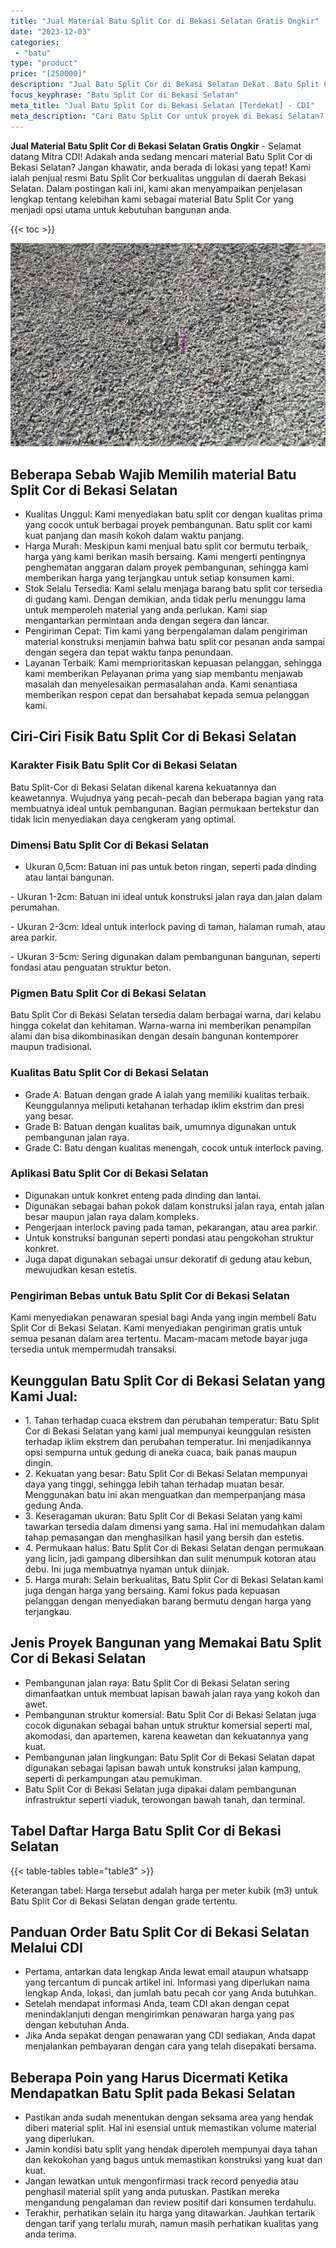 ```yaml
---
title: "Jual Material Batu Split Cor di Bekasi Selatan Gratis Ongkir"
date: "2023-12-03"
categories:
 - "batu"
type: "product"
price: "[250000]"
description: "Jual Batu Split Cor di Bekasi Selatan Dekat. Batu Split Cor ini sering digunakan dalam proyek konstruksi sebagai material cor beton yang berkualitas dan tahan lama. Hubungi kami untuk informasi lebih lanjut."
focus_keyphrase: "Batu Split Cor di Bekasi Selatan"
meta_title: "Jual Batu Split Cor di Bekasi Selatan [Terdekat] - CDI"
meta_description: "Cari Batu Split Cor untuk proyek di Bekasi Selatan? Kami menyediakan Batu Split Cor berkualitas untuk campuran beton. Raih penawaran terbaik sekarang."
---
```


**Jual Material Batu Split Cor di Bekasi Selatan Gratis Ongkir** - Selamat datang Mitra CDI! Adakah anda sedang mencari material Batu Split Cor di Bekasi Selatan? Jangan khawatir, anda berada di lokasi yang tepat! Kami ialah penjual resmi Batu Split Cor berkualitas unggulan di daerah Bekasi Selatan. Dalam postingan kali ini, kami akan menyampaikan penjelasan lengkap tentang kelebihan kami sebagai material Batu Split Cor yang menjadi opsi utama untuk kebutuhan bangunan anda.

{{< toc >}}

![Jual Material Batu Split Cor di Bekasi Selatan Gratis Ongkir](/images/batu/batu-split-25.jpg)

## Beberapa Sebab Wajib Memilih material Batu Split Cor di Bekasi Selatan

*   Kualitas Unggul: Kami menyediakan batu split cor dengan kualitas prima yang cocok untuk berbagai proyek pembangunan. Batu split cor kami kuat panjang dan masih kokoh dalam waktu panjang.
*   Harga Murah: Meskipun kami menjual batu split cor bermutu terbaik, harga yang kami berikan masih bersaing. Kami mengerti pentingnya penghematan anggaran dalam proyek pembangunan, sehingga kami memberikan harga yang terjangkau untuk setiap konsumen kami.
*   Stok Selalu Tersedia: Kami selalu menjaga barang batu split cor tersedia di gudang kami. Dengan demikian, anda tidak perlu menunggu lama untuk memperoleh material yang anda perlukan. Kami siap mengantarkan permintaan anda dengan segera dan lancar.
*   Pengiriman Cepat: Tim kami yang berpengalaman dalam pengiriman material konstruksi menjamin bahwa batu split cor pesanan anda sampai dengan segera dan tepat waktu tanpa penundaan.
*   Layanan Terbaik: Kami memprioritaskan kepuasan pelanggan, sehingga kami memberikan Pelayanan prima yang siap membantu menjawab masalah dan menyelesaikan permasalahan anda. Kami senantiasa memberikan respon cepat dan bersahabat kepada semua pelanggan kami.

## Ciri-Ciri Fisik Batu Split Cor di Bekasi Selatan

### Karakter Fisik Batu Split Cor di Bekasi Selatan

Batu Split-Cor di Bekasi Selatan dikenal karena kekuatannya dan keawetannya. Wujudnya yang pecah-pecah dan beberapa bagian yang rata membuatnya ideal untuk pembangunan. Bagian permukaan bertekstur dan tidak licin menyediakan daya cengkeram yang optimal.

### Dimensi Batu Split Cor di Bekasi Selatan

- Ukuran 0,5cm: Batuan ini pas untuk beton ringan, seperti pada dinding atau lantai bangunan.  

\- Ukuran 1-2cm: Batuan ini ideal untuk konstruksi jalan raya dan jalan dalam perumahan.  

\- Ukuran 2-3cm: Ideal untuk interlock paving di taman, halaman rumah, atau area parkir.  

\- Ukuran 3-5cm: Sering digunakan dalam pembangunan bangunan, seperti fondasi atau penguatan struktur beton.

### Pigmen Batu Split Cor di Bekasi Selatan

Batu Split Cor di Bekasi Selatan tersedia dalam berbagai warna, dari kelabu hingga cokelat dan kehitaman. Warna-warna ini memberikan penampilan alami dan bisa dikombinasikan dengan desain bangunan kontemporer maupun tradisional.

### Kualitas Batu Split Cor di Bekasi Selatan

*   Grade A: Batuan dengan grade A ialah yang memiliki kualitas terbaik. Keunggulannya meliputi ketahanan terhadap iklim ekstrim dan presi yang besar.
*   Grade B: Batuan dengan kualitas baik, umumnya digunakan untuk pembangunan jalan raya.
*   Grade C: Batu dengan kualitas menengah, cocok untuk interlock paving.

### Aplikasi Batu Split Cor di Bekasi Selatan

*   Digunakan untuk konkret enteng pada dinding dan lantai.
*   Digunakan sebagai bahan pokok dalam konstruksi jalan raya, entah jalan besar maupun jalan raya dalam kompleks.
*   Pengerjaan interlock paving pada taman, pekarangan, atau area parkir.
*   Untuk konstruksi bangunan seperti pondasi atau pengokohan struktur konkret.
*   Juga dapat digunakan sebagai unsur dekoratif di gedung atau kebun, mewujudkan kesan estetis.

### Pengiriman Bebas untuk Batu Split Cor di Bekasi Selatan

Kami menyediakan penawaran spesial bagi Anda yang ingin membeli Batu Split Cor di Bekasi Selatan. Kami menyediakan pengiriman gratis untuk semua pesanan dalam area tertentu. Macam-macam metode bayar juga tersedia untuk mempermudah transaksi.

## Keunggulan Batu Split Cor di Bekasi Selatan yang Kami Jual:

*   1\. Tahan terhadap cuaca ekstrem dan perubahan temperatur: Batu Split Cor di Bekasi Selatan yang kami jual mempunyai keunggulan resisten terhadap iklim ekstrem dan perubahan temperatur. Ini menjadikannya opsi sempurna untuk gedung di aneka cuaca, baik panas maupun dingin.
*   2\. Kekuatan yang besar: Batu Split Cor di Bekasi Selatan mempunyai daya yang tinggi, sehingga lebih tahan terhadap muatan besar. Menggunakan batu ini akan menguatkan dan memperpanjang masa gedung Anda.
*   3\. Keseragaman ukuran: Batu Split Cor di Bekasi Selatan yang kami tawarkan tersedia dalam dimensi yang sama. Hal ini memudahkan dalam tahap pemasangan dan menghasilkan hasil yang bersih dan estetis.
*   4\. Permukaan  halus: Batu Split Cor di Bekasi Selatan dengan permukaan yang licin, jadi gampang dibersihkan dan sulit menumpuk kotoran atau debu. Ini juga membuatnya nyaman untuk diinjak.
*   5\. Harga murah: Selain berkualitas, Batu Split Cor di Bekasi Selatan kami juga dengan harga yang bersaing. Kami fokus pada kepuasan pelanggan dengan menyediakan barang bermutu dengan harga yang terjangkau.

## Jenis Proyek Bangunan yang Memakai Batu Split Cor di Bekasi Selatan

*   Pembangunan jalan raya: Batu Split Cor di Bekasi Selatan sering dimanfaatkan untuk membuat lapisan bawah jalan raya yang kokoh dan awet.
*   Pembangunan struktur komersial: Batu Split Cor di Bekasi Selatan juga cocok digunakan sebagai bahan untuk struktur komersial seperti mal, akomodasi, dan apartemen, karena keawetan dan kekuatannya yang kuat.
*   Pembangunan jalan lingkungan: Batu Split Cor di Bekasi Selatan dapat digunakan sebagai lapisan bawah untuk konstruksi jalan kampung, seperti di perkampungan atau pemukiman.
*   Batu Split Cor di Bekasi Selatan juga dipakai dalam pembangunan infrastruktur seperti viaduk, terowongan bawah tanah, dan terminal.

## Tabel Daftar Harga Batu Split Cor di Bekasi Selatan

{{< table-tables table="table3" >}}

Keterangan tabel: Harga tersebut adalah harga per meter kubik (m3) untuk Batu Split Cor di Bekasi Selatan dengan grade tertentu.

## Panduan Order Batu Split Cor di Bekasi Selatan Melalui CDI

*   Pertama, antarkan data lengkap Anda lewat email ataupun whatsapp yang tercantum di puncak artikel ini. Informasi yang diperlukan nama lengkap Anda, lokasi, dan jumlah batu pecah cor yang Anda butuhkan.
*   Setelah mendapat informasi Anda, team CDI akan dengan cepat menindaklanjuti dengan mengirimkan penawaran harga yang pas dengan kebutuhan Anda.
*   Jika Anda sepakat dengan penawaran yang CDI sediakan, Anda dapat menjalankan pembayaran dengan cara yang telah disepakati bersama.

## Beberapa Poin yang Harus Dicermati Ketika Mendapatkan Batu Split pada Bekasi Selatan

*   Pastikan anda sudah menentukan dengan seksama area yang hendak diberi material split. Hal ini esensial untuk memastikan volume material yang diperlukan.
*   Jamin kondisi batu split yang hendak diperoleh mempunyai daya tahan dan kekokohan yang bagus untuk memastikan konstruksi yang kuat dan kuat.
*   Jangan lewatkan untuk mengonfirmasi track record penyedia atau penghasil material split yang anda putuskan. Pastikan mereka mengandung pengalaman dan review positif dari konsumen terdahulu.
*   Terakhir, perhatikan selain itu harga yang ditawarkan. Jauhkan tertarik dengan tarif yang terlalu murah, namun masih perhatikan kualitas yang anda terima.